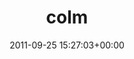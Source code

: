 ---
title:		"colm"
type:		"photos"
mediatype:		"upload"
description:		"TBC"
date:		"2011-09-25 15:27:03+00:00"
album:		"music"
filename:		"colm.md"
series:		""
cl_public_id:		"music/colm"
cl_version:		1497004816
format:		"tiff"
bytes:		1416936
width:		954
height:		1440
colours:
- "#1B1B1B"
- "#7A7A7A"
- "#717170"
exposure_mode:		"Manual"
program:		"Manual"
aperture:		"5.6"
focal_length:		"200.0 mm"
iso:		"1600"
shutter_speed:		"1/80"
metering:		"Center-weighted average"
flash:		"Off, Did not fire"
white_balance:		"Custom"
colour_temp:		"2000"
has_crop:		"false"
orientation:		"Horizontal (normal)"
camera_model:		"NIKON D7000"
lens_info:		"18-200mm f/3.5-5.6"
artist:		"Matt Finucane"
x_resolution:		"300"
y_resolution:		"300"
---